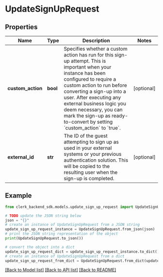 # UpdateSignUpRequest


## Properties

Name | Type | Description | Notes
------------ | ------------- | ------------- | -------------
**custom_action** | **bool** | Specifies whether a custom action has run for this sign-up attempt. This is important when your instance has been configured to require a custom action to run before converting a sign-up into a user. After executing any external business logic you deem necessary, you can mark the sign-up as ready-to-convert by setting &#x60;custom_action&#x60; to &#x60;true&#x60;. | [optional] 
**external_id** | **str** | The ID of the guest attempting to sign up as used in your external systems or your previous authentication solution. This will be copied to the resulting user when the sign-up is completed. | [optional] 

## Example

```python
from clerk_backend_sdk.models.update_sign_up_request import UpdateSignUpRequest

# TODO update the JSON string below
json = "{}"
# create an instance of UpdateSignUpRequest from a JSON string
update_sign_up_request_instance = UpdateSignUpRequest.from_json(json)
# print the JSON string representation of the object
print(UpdateSignUpRequest.to_json())

# convert the object into a dict
update_sign_up_request_dict = update_sign_up_request_instance.to_dict()
# create an instance of UpdateSignUpRequest from a dict
update_sign_up_request_from_dict = UpdateSignUpRequest.from_dict(update_sign_up_request_dict)
```
[[Back to Model list]](../README.md#documentation-for-models) [[Back to API list]](../README.md#documentation-for-api-endpoints) [[Back to README]](../README.md)


